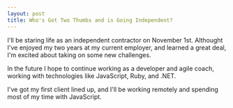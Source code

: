 ```yaml
---
layout: post
title: Who's Got Two Thumbs and is Going Independent?
---
```


I'll be staring life as an independent contractor on November 1st. Althought I've enjoyed my two years at my current employer, and learned a great deal, I'm excited about taking on some new challenges.

In the future I hope to continue working as a developer and agile coach, working with technologies like JavaScript, Ruby, and .NET.

I've got my first client lined up, and I'll be working remotely and spending most of my time with JavaScript.
